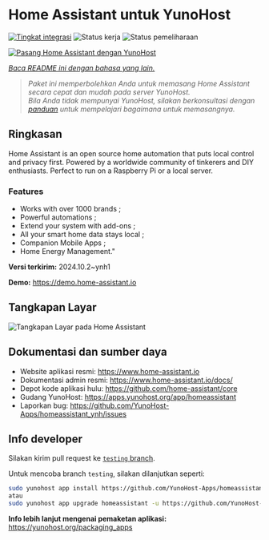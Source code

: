 <!--
N.B.: README ini dibuat secara otomatis oleh <https://github.com/YunoHost/apps/tree/master/tools/readme_generator>
Ini TIDAK boleh diedit dengan tangan.
-->

# Home Assistant untuk YunoHost

[![Tingkat integrasi](https://dash.yunohost.org/integration/homeassistant.svg)](https://ci-apps.yunohost.org/ci/apps/homeassistant/) ![Status kerja](https://ci-apps.yunohost.org/ci/badges/homeassistant.status.svg) ![Status pemeliharaan](https://ci-apps.yunohost.org/ci/badges/homeassistant.maintain.svg)

[![Pasang Home Assistant dengan YunoHost](https://install-app.yunohost.org/install-with-yunohost.svg)](https://install-app.yunohost.org/?app=homeassistant)

*[Baca README ini dengan bahasa yang lain.](./ALL_README.md)*

> *Paket ini memperbolehkan Anda untuk memasang Home Assistant secara cepat dan mudah pada server YunoHost.*  
> *Bila Anda tidak mempunyai YunoHost, silakan berkonsultasi dengan [panduan](https://yunohost.org/install) untuk mempelajari bagaimana untuk memasangnya.*

## Ringkasan

Home Assistant is an open source home automation that puts local control and privacy first. Powered by a worldwide community of tinkerers and DIY enthusiasts. Perfect to run on a Raspberry Pi or a local server. 

### Features

- Works with over 1000 brands ;
- Powerful automations ;
- Extend your system with add-ons ;
- All your smart home data stays local ;
- Companion Mobile Apps ;
- Home Energy Management." 


**Versi terkirim:** 2024.10.2~ynh1

**Demo:** <https://demo.home-assistant.io>

## Tangkapan Layar

![Tangkapan Layar pada Home Assistant](./doc/screenshots/screenshot1.png)

## Dokumentasi dan sumber daya

- Website aplikasi resmi: <https://www.home-assistant.io>
- Dokumentasi admin resmi: <https://www.home-assistant.io/docs/>
- Depot kode aplikasi hulu: <https://github.com/home-assistant/core>
- Gudang YunoHost: <https://apps.yunohost.org/app/homeassistant>
- Laporkan bug: <https://github.com/YunoHost-Apps/homeassistant_ynh/issues>

## Info developer

Silakan kirim pull request ke [`testing` branch](https://github.com/YunoHost-Apps/homeassistant_ynh/tree/testing).

Untuk mencoba branch `testing`, silakan dilanjutkan seperti:

```bash
sudo yunohost app install https://github.com/YunoHost-Apps/homeassistant_ynh/tree/testing --debug
atau
sudo yunohost app upgrade homeassistant -u https://github.com/YunoHost-Apps/homeassistant_ynh/tree/testing --debug
```

**Info lebih lanjut mengenai pemaketan aplikasi:** <https://yunohost.org/packaging_apps>
